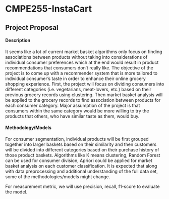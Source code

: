# CMPE255-InstaCart

## Project Proposal

#### Description
It seems like a lot of current market basket algorithms only focus on finding associations between products without taking into considerations of individual consumer preferences which at the end would result in product recommendations that consumers don’t really like. The objective of the project is to come up with a recommender system that is more tailored to individual consumer’s taste in order to enhance their online grocery shopping experience. First, the project will focus on dividing consumers into different categories (i.e. vegetarians, meat-lovers, etc.) based on their previous grocery records using clustering. Then market basket analysis will be applied to the grocery records to find association between products for each consumer category. Major assumption of the project is that consumers within the same category would be more willing to try the products that others, who have similar taste as them, would buy.

#### Methodology/Models
For consumer segmentation, individual products will be first grouped together into larger baskets based on their similarity and then customers will be divided into different categories based on their purchase history of those product baskets. Algorithms like K means clustering, Random Forest can be used for consumer division, Apriori could be applied for market basket analysis on each customer classification. 
It is expected that along with data preprocessing and additional understanding of the full data set, some of the methodologies/models might change.

For measurement metric, we will use precision, recall, f1-score to evaluate the model.
